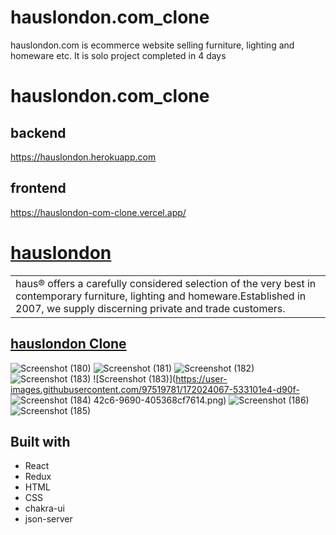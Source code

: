 # hauslondon.com_clone
hauslondon.com is ecommerce website selling  furniture, lighting and homeware etc. It is solo project completed in 4 days


# hauslondon.com_clone
## backend 
https://hauslondon.herokuapp.com


## frontend

https://hauslondon-com-clone.vercel.app/

# [hauslondon](https://hauslondon.com/)

<table>
<tr>
<td>haus® offers a carefully considered selection of the very best in contemporary furniture, lighting and homeware.Established in 2007, we supply discerning private and trade customers.
</td>
</tr>
</table>

## [hauslondon Clone](https://hauslondon-com-clone.vercel.app/)
![Screenshot (180)](https://user-images.githubusercontent.com/97519781/172024055-0148cede-7f84-44f5-82bf-95a06199cb5b.png)
![Screenshot (181)](https://user-images.githubusercontent.com/97519781/172024059-eec1a781-dd5f-43fa-9694-8c07d9b0ece9.png)
![Screenshot (182)](https://user-images.githubusercontent.com/97519781/172024065-d0a9a6a3-753a-4fb9-b6bf-730e58002896.png)
![Screenshot (183)](https://user-images.githubusercontent.com/97519781/172024149-c29e8eb2-4fcb-4298-bb10-62a35e36dd95.png)
![Screenshot (183)](https://user-images.githubusercontent.com/97519781/172024067-533101e4-d90f-
![Screenshot (184)](https://user-images.githubusercontent.com/97519781/172024071-eed91e35-5a90-4c48-b6cd-c0d0b08d6d51.png)
42c6-9690-405368cf7614.png)
![Screenshot (186)](https://user-images.githubusercontent.com/97519781/172024075-9d4189e3-39e5-44b1-8aa2-5b92d7e69393.png)
![Screenshot (185)](https://user-images.githubusercontent.com/97519781/172024079-4215bf6a-ae36-4644-9617-f0f51d0ca9aa.png)


## Built with 
- React
- Redux
- HTML
- CSS
- chakra-ui
- json-server









